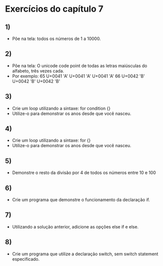 # Exercícios do capítulo 7

## 1)

- Põe na tela: todos os números de 1 a 10000.

## 2)

- Põe na tela: O unicode code point de todas as letras maiúsculas do alfabeto, três vezes cada.
- Por exemplo:
    65
        U+0041 'A'
        U+0041 'A'
        U+0041 'A'
    66
        U+0042 'B'
        U+0042 'B'
        U+0042 'B'

## 3)

- Crie um loop utilizando a sintaxe: for condition {}
- Utilize-o para demonstrar os anos desde que você nasceu.

## 4)

- Crie um loop utilizando a sintaxe: for {}
- Utilize-o para demonstrar os anos desde que você nasceu.

## 5)

- Demonstre o resto da divisão por 4 de todos os números entre 10 e 100

## 6)

- Crie um programa que demonstre o funcionamento da declaração if.

## 7)

- Utilizando a solução anterior, adicione as opções else if e else.

## 8) 

- Crie um programa que utilize a declaração switch, sem switch statement especificado.
